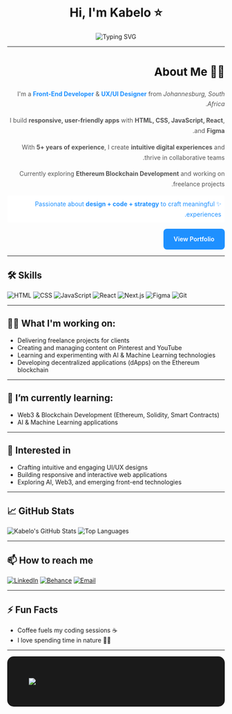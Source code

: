 <h1 align="center">Hi, I'm Kabelo ⭐</h1>


<div align="center">

![Typing SVG](https://readme-typing-svg.herokuapp.com?font=Fira+Code&size=24&pause=1000&color=1E90FF&background=FFFFFF&width=820&lines=AI+-+Front-End+Developer+%26+UX%2FUI+Product+Designer)

</div>


---

<section style="font-family: 'Inter', sans-serif; direction: rtl; text-align: right; line-height: 1.7; color: #555555; max-width: 700px; margin: 0 auto;">
  <h2 style="color: #111111; font-size: 26px; margin-bottom: 16px;">👨‍💻 About Me</h2>
  <p>I'm a <strong style="color: #1E90FF;">Front-End Developer</strong> & <strong style="color: #1E90FF;">UX/UI Designer</strong> from <em>Johannesburg, South Africa</em>.</p>
  <p>I build <strong>responsive, user-friendly apps</strong> with <strong>HTML, CSS, JavaScript, React</strong>, and <strong>Figma</strong>.</p>
  <p>With <strong>5+ years of experience</strong>, I create <strong>intuitive digital experiences</strong> and thrive in collaborative teams.</p>
  <p>Currently exploring <strong>Ethereum Blockchain Development</strong> and working on freelance projects.</p>
  <p style="color: #1E90FF; background-color: #ffffff; font-family: 'Inter', sans-serif; padding: 8px; border-radius: 4px;">
  ✨ Passionate about <strong>design + code + strategy</strong> to craft meaningful experiences.
</p>

  <!-- Portfolio Button -->
  <p>
    <a href="https://www.behance.net/kabelomaitisa1" target="_blank" 
       style="display: inline-block; background-color: #1E90FF; color: #ffffff; padding: 12px 24px; border-radius: 8px; text-decoration: none; font-weight: 600; transition: background-color 0.3s;">
      View Portfolio
    </a>
  </p>
</section>


---

## 🛠️ Skills
![HTML](https://img.shields.io/badge/HTML-E34F26?style=for-the-badge&logo=html5&logoColor=white)
![CSS](https://img.shields.io/badge/CSS-1572B6?style=for-the-badge&logo=css3&logoColor=white)
![JavaScript](https://img.shields.io/badge/JavaScript-F7DF1E?style=for-the-badge&logo=javascript&logoColor=black)
![React](https://img.shields.io/badge/React-61DAFB?style=for-the-badge&logo=react&logoColor=black)
![Next.js](https://img.shields.io/badge/Next.js-000000?style=for-the-badge&logo=nextdotjs&logoColor=white)
![Figma](https://img.shields.io/badge/Figma-F24E1E?style=for-the-badge&logo=figma&logoColor=white)
![Git](https://img.shields.io/badge/Git-F05032?style=for-the-badge&logo=git&logoColor=white)

---

## 🧑‍🚀 What I'm working on:

- Delivering freelance projects for clients
- Creating and managing content on Pinterest and YouTube
- Learning and experimenting with AI & Machine Learning technologies
- Developing decentralized applications (dApps) on the Ethereum blockchain

---

## 🌱 I’m currently learning:
- Web3 & Blockchain Development (Ethereum, Solidity, Smart Contracts)
- AI & Machine Learning applications

---
 
## 🤖 Interested in
- Crafting intuitive and engaging UI/UX designs
- Building responsive and interactive web applications
- Exploring AI, Web3, and emerging front-end technologies

---

## 📈 GitHub Stats
![Kabelo's GitHub Stats](https://github-readme-stats.vercel.app/api?username=KabeloM13&show_icons=true&bg_color=ffffff)
![Top Languages](https://github-readme-stats.vercel.app/api/top-langs/?username=KabeloM13&layout=compact&bg_color=ffffff)

---

## 📫 How to reach me
[![LinkedIn](https://img.shields.io/badge/LinkedIn-0A66C2?style=for-the-badge&logo=linkedin&logoColor=white)](https://www.linkedin.com/in/kabelo-m-9a0555128/)
[![Behance](https://img.shields.io/badge/Behance-1769FF?style=for-the-badge&logo=behance&logoColor=white)](https://www.behance.net/kabelomaitisa1)
[![Email](https://img.shields.io/badge/Email-D14836?style=for-the-badge&logo=gmail&logoColor=white)](mailto:kabelodesigns777@gmail.com)

---

## ⚡ Fun Facts
- Coffee fuels my coding sessions ☕
- I love spending time in nature 🌿🌞

---

<div style="background-color:#1a1a1a; padding:50px; border-radius:15px; font-family:Arial, sans-serif; text-align:center;">

  <!-- Typing AI line in bright blue, tech-style font, smaller size -->
  <div>
    <img src="https://readme-typing-svg.herokuapp.com?font=Fira+Code&size=14&pause=1000&color=0A1172&background=FFFFFF&width=1000&lines=Exploring+the+future+of+design+with+AI+and+creativity" style="display:block; margin-left:auto; margin-right:auto;" />
  </div>

</div>



























